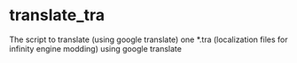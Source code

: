 # translate_tra
The script to translate (using google translate) one *.tra (localization files for infinity engine modding) using google translate

